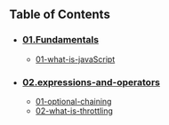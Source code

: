 ## Table of Contents

- ### [01.Fundamentals](/src/routes/01.Fundamentals)
   - [01-what-is-javaScript](/src/routes/01.Fundamentals/01-what-is-javaScript/index.md)
- ### [02.expressions-and-operators](/src/routes/02.expressions-and-operators)
   - [01-optional-chaining](/src/routes/02.expressions-and-operators/01-optional-chaining/index.md)
   - [02-what-is-throttling](/src/routes/02.expressions-and-operators/02-what-is-throttling/index.md)
